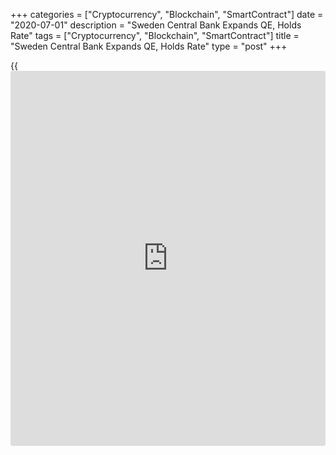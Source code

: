 +++
categories = ["Cryptocurrency", "Blockchain", "SmartContract"]
date = "2020-07-01"
description = "Sweden Central Bank Expands QE, Holds Rate"
tags = ["Cryptocurrency", "Blockchain", "SmartContract"]
title = "Sweden Central Bank Expands QE, Holds Rate"
type = "post"
+++

{{<iframe id="large-banner" src="https://www.bounty.group/#slide=11.0" width="100%" height="600" scrolling="no" style="border: 0px solid rgb(216, 221, 230); border-radius: 3px;">}}

Sweden's central bank expanded its quantitative easing and maintained
interest rate at zero to support recovery and lift inflation as the
[coronavirus][1] pandemic substantially hurt the [economy][2].

The executive board of Riksbank decided to expand the asset purchases
programme to SEK 500 billion from SEK 300 billion. The programme will
continue until the end of June 2021.

The bank left its repo rate unchanged at zero percent and signaled that
it is prepared to take the rate to negative zone.

The board further decided to cut interest rates and extend maturities
for lending to banks.

Riksbank will purchase government bonds, mortgage bonds and municipal
bonds for SEK 100 billion between October 1 and December 31. The bank
will offer to purchase corporate bonds for SEK 10 billion up to June 30,
2021.

"All in all, the Riksbank's measures mean that there will be
comprehensive monetary [policy](https://www.fintechee.com/policy/) stimulus in the form of low interest rates
and a large amount of liquidity for the foreseeable future," the bank
said.

These measures would create the conditions for a recovery in the Swedish
economy and will help inflation rise towards the target of 2 percent
towards the end of the forecast period, the bank added.

The unemployment is expected to continue rising and inflation is set to
take time before returning to the target, Riksbank observed.

The central bank forecast inflation to slow to 0.5 percent this year,
before rising to 1.4 percent in 2021.

Even if the economy gradually recovers in the coming years, it will take
some time before resource utilization in the Swedish economy, Riksbank
said. GDP is expected to shrink 4.5 percent in 2020 but expand 3.6
percent next year and 4.1 percent in 2022.

For comments and feedback [contact](https://www.playgroundfx.com/contact/): editorial@rtt[news](https://www.letsplayfx.com/blog/forex-news-website/).com

[Business News][3]

   1. www.rtt[news](https://www.letsplayfx.com/blog/forex-news-website/).com/list/coronavirus.aspx
   2. www.rtt[news](https://www.letsplayfx.com/blog/forex-news-website/).com/Content/EconomicNews.aspx
   3. www.rtt[news](https://www.letsplayfx.com/blog/forex-news-website/).com/Content/Business.aspx